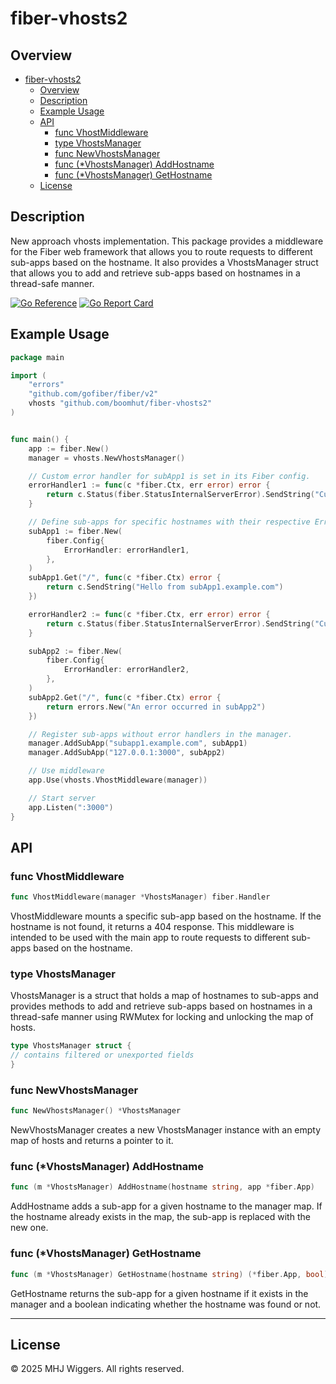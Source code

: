 # fiber-vhosts2

## Overview

- [fiber-vhosts2](#fiber-vhosts2)
	- [Overview](#overview)
	- [Description](#description)
	- [Example Usage](#example-usage)
	- [API](#api)
		- [func VhostMiddleware](#func-vhostmiddleware)
		- [type VhostsManager](#type-vhostsmanager)
		- [func NewVhostsManager](#func-newvhostsmanager)
		- [func (\*VhostsManager) AddHostname](#func-vhostsmanager-addhostname)
		- [func (\*VhostsManager) GetHostname](#func-vhostsmanager-gethostname)
	- [License](#license)


## Description

New approach vhosts implementation. This package provides a middleware for the Fiber web framework that allows you to route requests to different sub-apps based on the hostname. It also provides a VhostsManager struct that allows you to add and retrieve sub-apps based on hostnames in a thread-safe manner.


[![Go Reference](https://pkg.go.dev/badge/github.com/boomhut/fiber-vhosts2.svg)](https://pkg.go.dev/github.com/boomhut/fiber-vhosts2)
[![Go Report Card](https://goreportcard.com/badge/github.com/boomhut/fiber-vhosts2)](https://goreportcard.com/report/github.com/boomhut/fiber-vhosts2)

## Example Usage

```go
package main

import (
    "errors"
    "github.com/gofiber/fiber/v2"
    vhosts "github.com/boomhut/fiber-vhosts2"
)


func main() {
	app := fiber.New()
	manager = vhosts.NewVhostsManager()

	// Custom error handler for subApp1 is set in its Fiber config.
	errorHandler1 := func(c *fiber.Ctx, err error) error {
		return c.Status(fiber.StatusInternalServerError).SendString("Custom error page for subApp1")
	}

	// Define sub-apps for specific hostnames with their respective ErrorHandler in config.
	subApp1 := fiber.New(
		fiber.Config{
			ErrorHandler: errorHandler1,
		},
	)
	subApp1.Get("/", func(c *fiber.Ctx) error {
		return c.SendString("Hello from subApp1.example.com")
	})

	errorHandler2 := func(c *fiber.Ctx, err error) error {
		return c.Status(fiber.StatusInternalServerError).SendString("Custom error page for subApp2: " + err.Error())
	}

	subApp2 := fiber.New(
		fiber.Config{
			ErrorHandler: errorHandler2,
		},
	)
	subApp2.Get("/", func(c *fiber.Ctx) error {
		return errors.New("An error occurred in subApp2")
	})

	// Register sub-apps without error handlers in the manager.
	manager.AddSubApp("subapp1.example.com", subApp1)
	manager.AddSubApp("127.0.0.1:3000", subApp2)

	// Use middleware
	app.Use(vhosts.VhostMiddleware(manager))

	// Start server
	app.Listen(":3000")
}

```

## API

### func VhostMiddleware

```go
func VhostMiddleware(manager *VhostsManager) fiber.Handler
```

VhostMiddleware mounts a specific sub-app based on the hostname. If the hostname is not found, it returns a 404 response. This middleware is intended to be used with the main app to route requests to different sub-apps based on the hostname.

### type VhostsManager

VhostsManager is a struct that holds a map of hostnames to sub-apps and provides methods to add and retrieve sub-apps based on hostnames in a thread-safe manner using RWMutex for locking and unlocking the map of hosts.

```go
type VhostsManager struct {
// contains filtered or unexported fields
}
```

### func NewVhostsManager

```go
func NewVhostsManager() *VhostsManager
```

NewVhostsManager creates a new VhostsManager instance with an empty map of hosts and returns a pointer to it.

### func (*VhostsManager) AddHostname

```go
func (m *VhostsManager) AddHostname(hostname string, app *fiber.App)
```

AddHostname adds a sub-app for a given hostname to the manager map. If the hostname already exists in the map, the sub-app is replaced with the new one.

### func (*VhostsManager) GetHostname

```go
func (m *VhostsManager) GetHostname(hostname string) (*fiber.App, bool)
```

GetHostname returns the sub-app for a given hostname if it exists in the manager and a boolean indicating whether the hostname was found or not.

---

## License

© 2025 MHJ Wiggers. All rights reserved.